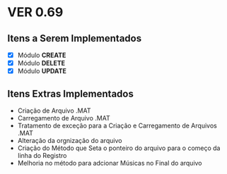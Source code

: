 # VER 0.69
## Itens a Serem Implementados

- [X] Módulo **CREATE**
- [X] Módulo **DELETE**
- [x] Módulo **UPDATE**

## Itens Extras Implementados

- Criação de Arquivo .MAT
- Carregamento de Arquivo .MAT
- Tratamento de exceção para a Criação e Carregamento de Arquivos .MAT
- Alteração da orgnização do arquivo
- Criação do Método que Seta o ponteiro do arquivo para o começo da linha do Registro
- Melhoria no método para adcionar Músicas no Final do arquivo